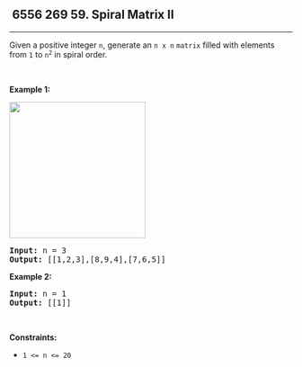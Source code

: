 <h2> 6556 269
59. Spiral Matrix II</h2><hr><div style="user-select: auto;"><p style="user-select: auto;">Given a positive integer <code style="user-select: auto;">n</code>, generate an <code style="user-select: auto;">n x n</code> <code style="user-select: auto;">matrix</code> filled with elements from <code style="user-select: auto;">1</code> to <code style="user-select: auto;">n<sup style="user-select: auto;">2</sup></code> in spiral order.</p>

<p style="user-select: auto;">&nbsp;</p>
<p style="user-select: auto;"><strong class="example" style="user-select: auto;">Example 1:</strong></p>
<img alt="" src="https://assets.leetcode.com/uploads/2020/11/13/spiraln.jpg" style="width: 242px; height: 242px; user-select: auto;">
<pre style="user-select: auto;"><strong style="user-select: auto;">Input:</strong> n = 3
<strong style="user-select: auto;">Output:</strong> [[1,2,3],[8,9,4],[7,6,5]]
</pre>

<p style="user-select: auto;"><strong class="example" style="user-select: auto;">Example 2:</strong></p>

<pre style="user-select: auto;"><strong style="user-select: auto;">Input:</strong> n = 1
<strong style="user-select: auto;">Output:</strong> [[1]]
</pre>

<p style="user-select: auto;">&nbsp;</p>
<p style="user-select: auto;"><strong style="user-select: auto;">Constraints:</strong></p>

<ul style="user-select: auto;">
	<li style="user-select: auto;"><code style="user-select: auto;">1 &lt;= n &lt;= 20</code></li>
</ul>
</div>